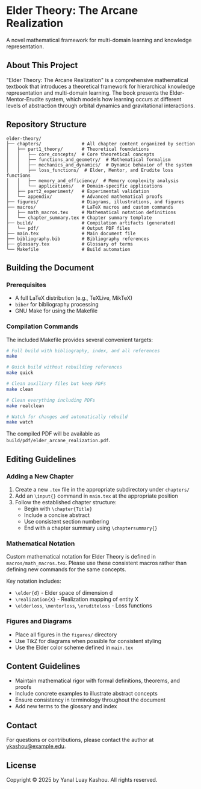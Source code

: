 # Elder Theory: The Arcane Realization

A novel mathematical framework for multi-domain learning and knowledge representation.

## About This Project

"Elder Theory: The Arcane Realization" is a comprehensive mathematical textbook that introduces a theoretical framework for hierarchical knowledge representation and multi-domain learning. The book presents the Elder-Mentor-Erudite system, which models how learning occurs at different levels of abstraction through orbital dynamics and gravitational interactions.

## Repository Structure

```
elder-theory/
├── chapters/               # All chapter content organized by section
│   ├── part1_theory/       # Theoretical foundations
│   │   ├── core_concepts/  # Core theoretical concepts  
│   │   ├── functions_and_geometry/  # Mathematical formalism
│   │   ├── mechanics_and_dynamics/  # Dynamic behavior of the system
│   │   ├── loss_functions/  # Elder, Mentor, and Erudite loss functions
│   │   ├── memory_and_efficiency/  # Memory complexity analysis
│   │   └── applications/   # Domain-specific applications
│   ├── part2_experiment/   # Experimental validation
│   └── appendix/           # Advanced mathematical proofs
├── figures/                # Diagrams, illustrations, and figures
├── macros/                 # LaTeX macros and custom commands
│   ├── math_macros.tex     # Mathematical notation definitions
│   └── chapter_summary.tex # Chapter summary template
├── build/                  # Compilation artifacts (generated)
│   └── pdf/                # Output PDF files
├── main.tex                # Main document file
├── bibliography.bib        # Bibliography references
├── glossary.tex            # Glossary of terms
└── Makefile                # Build automation
```

## Building the Document

### Prerequisites

- A full LaTeX distribution (e.g., TeXLive, MikTeX)
- `biber` for bibliography processing
- GNU Make for using the Makefile

### Compilation Commands

The included Makefile provides several convenient targets:

```bash
# Full build with bibliography, index, and all references
make

# Quick build without rebuilding references
make quick

# Clean auxiliary files but keep PDFs
make clean

# Clean everything including PDFs
make realclean

# Watch for changes and automatically rebuild
make watch
```

The compiled PDF will be available as `build/pdf/elder_arcane_realization.pdf`.

## Editing Guidelines

### Adding a New Chapter

1. Create a new `.tex` file in the appropriate subdirectory under `chapters/`
2. Add an `\input{}` command in `main.tex` at the appropriate position
3. Follow the established chapter structure:
   - Begin with `\chapter{Title}`
   - Include a concise abstract
   - Use consistent section numbering
   - End with a chapter summary using `\chaptersummary{}`

### Mathematical Notation

Custom mathematical notation for Elder Theory is defined in `macros/math_macros.tex`. Please use these consistent macros rather than defining new commands for the same concepts.

Key notation includes:
- `\elder{d}` - Elder space of dimension d
- `\realization{X}` - Realization mapping of entity X
- `\elderloss`, `\mentorloss`, `\eruditeloss` - Loss functions

### Figures and Diagrams

- Place all figures in the `figures/` directory
- Use TikZ for diagrams when possible for consistent styling
- Use the Elder color scheme defined in `main.tex`

## Content Guidelines

- Maintain mathematical rigor with formal definitions, theorems, and proofs
- Include concrete examples to illustrate abstract concepts
- Ensure consistency in terminology throughout the document
- Add new terms to the glossary and index

## Contact

For questions or contributions, please contact the author at ykashou@example.edu.

## License

Copyright © 2025 by Yanal Luay Kashou. All rights reserved.